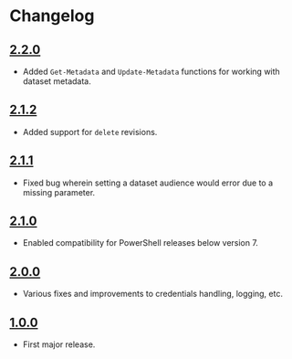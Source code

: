 # Changelog

## [2.2.0]

* Added `Get-Metadata` and `Update-Metadata` functions for working with dataset metadata.

## [2.1.2]

* Added support for `delete` revisions.

## [2.1.1]

* Fixed bug wherein setting a dataset audience would error due to a missing parameter.

## [2.1.0]

* Enabled compatibility for PowerShell releases below version 7.

## [2.0.0]

* Various fixes and improvements to credentials handling, logging, etc.

## [1.0.0]

* First major release.

[2.2.0]: https://github.com/socrata/Socrata-PowerShell/releases/tag/2.2.0
[2.1.2]: https://github.com/socrata/Socrata-PowerShell/releases/tag/2.1.2
[2.1.1]: https://github.com/socrata/Socrata-PowerShell/releases/tag/2.1.1
[2.1.0]: https://github.com/socrata/Socrata-PowerShell/releases/tag/2.1.0
[2.0.0]: https://github.com/socrata/Socrata-PowerShell/releases/tag/2.0.0
[1.0.0]: https://github.com/socrata/Socrata-PowerShell/releases/tag/1.0.0
